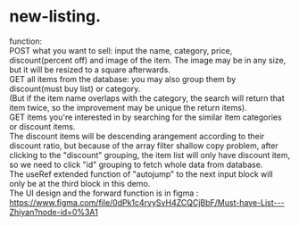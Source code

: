 # new-listing. 

function:  
POST what you want to sell: input the name, category, price, discount(percent off) and image of the item. The image may be in any size, but it will be resized to a square afterwards.  
GET all items from the database: you may also group them by discount(must buy list) or category.  
(But if the item name overlaps with the category, the search will return that item twice, so the improvement may be unique the return items).  
GET items you're interested in by searching for the similar item categories or discount items.  
The discount items will be descending arangement according to their discount ratio, but because of the array filter shallow copy problem, after clicking to the "discount" grouping, the item list will only have discount item, so we need to click "id" grouping to fetch whole data from database.  
The useRef extended function of "autojump" to the next input block will only be at the third block in this demo.  
The UI design and the forward function is in figma : https://www.figma.com/file/0dPk1c4rvySvH4ZCQCjBbF/Must-have-List---Zhiyan?node-id=0%3A1
